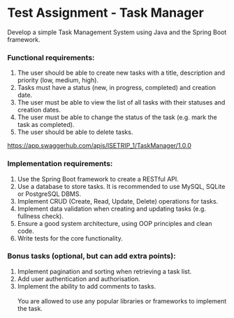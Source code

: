 # Test Assignment - Task Manager

Develop a simple Task Management System using Java and the Spring Boot framework.

### Functional requirements:

1. The user should be able to create new tasks with a title, description and priority (low, medium, high).</br>
2. Tasks must have a status (new, in progress, completed) and creation date.</br>
3. The user must be able to view the list of all tasks with their statuses and creation dates.</br>
4. The user must be able to change the status of the task (e.g. mark the task as completed).</br>
5. The user should be able to delete tasks.

https://app.swaggerhub.com/apis/ISETRIP_1/TaskManager/1.0.0

### Implementation requirements:

1. Use the Spring Boot framework to create a RESTful API.</br>
2. Use a database to store tasks. It is recommended to use MySQL, SQLite or PostgreSQL DBMS.</br>
3. Implement CRUD (Create, Read, Update, Delete) operations for tasks.</br>
4. Implement data validation when creating and updating tasks (e.g. fullness check).</br>
5. Ensure a good system architecture, using OOP principles and clean code.</br>
6. Write tests for the core functionality.

### Bonus tasks (optional, but can add extra points):

1. Implement pagination and sorting when retrieving a task list.</br>
2. Add user authentication and authorisation.</br>
3. Implement the ability to add comments to tasks.</br></br>
You are allowed to use any popular libraries or frameworks to implement the task.